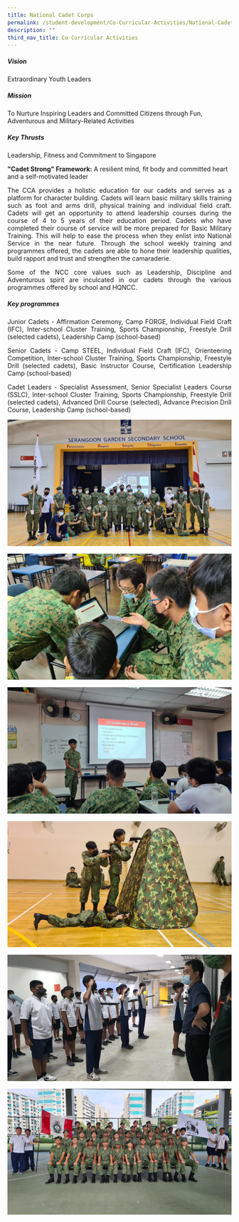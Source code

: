 ```yaml
---
title: National Cadet Corps
permalink: /student-development/Co-Curricular-Activities/National-Cadet-Corps/
description: ""
third_nav_title: Co Curricular Activities
---
```

##### **Vision**

Extraordinary Youth Leaders

##### **Mission**

To Nurture Inspiring Leaders and Committed Citizens through Fun, Adventurous and Military-Related Activities

##### **Key Thrusts**

Leadership, Fitness and Commitment to Singapore

**"Cadet Strong" Framework:** A resilient mind, fit body and committed heart and a self-motivated leader

<p style="text-align: justify;"> The CCA provides a holistic education for our cadets and serves as a platform for character building. Cadets will learn basic military skills training such as foot and arms drill, physical training and individual field craft. Cadets will get an opportunity to attend leadership courses during the course of 4 to 5 years of their education period. Cadets who have completed their course of service will be more prepared for Basic Military Training. This will help to ease the process when they enlist into National Service in the near future. Through the school weekly training and programmes offered, the cadets are able to hone their leadership qualities, build rapport and trust and strengthen the camaraderie.
	
<p style="text-align: justify;"> Some of the NCC core values such as Leadership, Discipline and Adventurous spirit are inculcated in our cadets through the various programmes offered by school and HQNCC. </p>
	
##### **Key programmes**
<p style="text-align: justify;"> Junior Cadets - Affirmation Ceremony, Camp FORGE, Individual Field Craft (IFC), Inter-school Cluster Training, Sports Championship, Freestyle Drill (selected cadets), Leadership Camp (school-based) </p>
	
<p style="text-align: justify;"> Senior Cadets - Camp STEEL, Individual Field Craft (IFC), Orienteering Competition, Inter-school Cluster Training, Sports Championship, Freestyle Drill (selected cadets), Basic Instructor Course, Certification Leadership Camp (school-based) </p>
	
<p style="text-align: justify;"> Cadet Leaders - Specialist Assessment, Senior Specialist Leaders Course (SSLC), Inter-school Cluster Training, Sports Championship, Freestyle Drill (selected cadets), Advanced Drill Course (selected), Advance Precision Drill Course, Leadership Camp (school-based) </p>
	

![](/images/CCA%20NCC/National%20Cadet%20Corps%201.jpg)
	
	
![](/images/CCA%20NCC/National%20Cadet%20Corps%202.jpg)
	
	
![](/images/CCA%20NCC/National%20Cadet%20Corps%203.jpg)
	
	
![](/images/CCA%20NCC/National%20Cadet%20Corps%205.jpg)
	
	
![](/images/CCA%20NCC/National%20Cadet%20Corps%206.jpg)
	
	
![](/images/CCA%20NCC/National%20Cadet%20Corps%204.jpg)